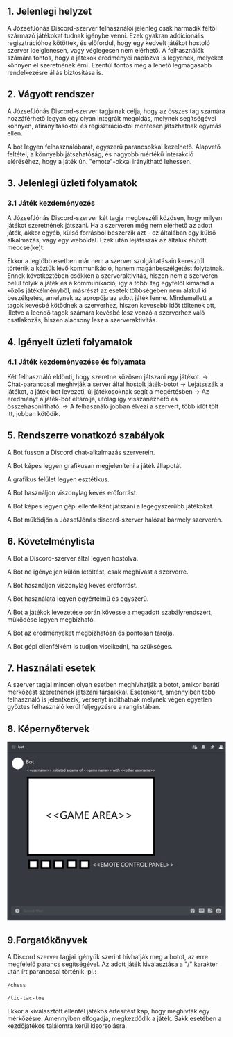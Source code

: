 ## 1. Jelenlegi helyzet

A JózsefJónás Discord-szerver felhasználói jelenleg csak harmadik féltől származó játékokat tudnak igénybe venni. Ezek gyakran addicionális regisztrációhoz kötöttek, és előfordul, hogy egy kedvelt játékot hostoló szerver ideiglenesen, vagy véglegesen nem elérhető. A felhasználók számára fontos, hogy a játékok eredményei naplózva is legyenek, melyeket könnyen el szeretnének érni. Ezentúl fontos még a lehető legmagasabb rendelkezésre állás biztosítása is.

## 2. Vágyott rendszer

A JózsefJónás Discord-szerver tagjainak célja, hogy az összes tag számára hozzáférhető legyen egy olyan integrált megoldás, melynek segítségével könnyen, átirányításoktól és regisztrációktól mentesen játszhatnak egymás ellen.

A bot legyen felhasználóbarát, egyszerű parancsokkal kezelhető. Alapvető feltétel, a könnyebb játszhatóság, és nagyobb mértékű interakció eléréséhez, hogy a játék ún. "emote"-okkal irányítható lehessen.


## 3. Jelenlegi üzleti folyamatok

### 3.1 Játék kezdeményezés

A JózsefJónás Discord-szerver két tagja megbeszéli közösen, hogy milyen játékot szeretnének játszani. Ha a szerveren még nem elérhető az adott játék, akkor egyéb, külső forrásból beszerzik azt - ez általában egy külső alkalmazás, vagy egy weboldal. Ezek után lejátsszák az általuk áhított meccse\(ke\)t.

Ekkor a legtöbb esetben már nem a szerver szolgáltatásain keresztül történik a köztük lévő kommunikáció, hanem magánbeszélgetést folytatnak.
Ennek következtében csökken a szerveraktivitás, hiszen nem a szerveren belül folyik a játék és a kommunikáció, így a többi tag egyfelől kimarad a közös játékélményből, másrészt az esetek többségében nem alakul ki beszélgetés, amelynek az apropója az adott játék lenne.
Mindemellett a tagok kevésbé kötődnek a szerverhez, hiszen kevesebb időt töltenek ott, illetve a leendő tagok számára kevésbé lesz vonzó a szerverhez való csatlakozás, hiszen alacsony lesz a szerveraktivitás.

## 4. Igényelt üzleti folyamatok

### 4.1 Játék kezdeményezése és folyamata

Két felhasználó eldönti, hogy szeretne közösen játszani egy játékot. -> Chat-paranccsal meghívják a server által hostolt játék-botot -> Lejátsszák a játékot, a játék-bot levezeti, új játékosoknak segít a megértésben -> Az eredményt a játék-bot eltárolja, utólag így visszanézhető és összehasonlítható. -> A felhasználó jobban élvezi a szervert, több időt tölt itt, jobban kötődik.


## 5. Rendszerre vonatkozó szabályok

A Bot fusson a Discord chat-alkalmazás szerverein.

A Bot képes legyen grafikusan megjeleníteni a játék állapotát.

A grafikus felület legyen esztétikus.

A Bot használjon viszonylag kevés erőforrást.

A Bot képes legyen gépi ellenfélként játszani a legegyszerűbb játékokat.

A Bot működjön a JózsefJónás discord-szerver hálózat bármely szerverén.


## 6. Követelménylista

A Bot a Discord-szerver által legyen hostolva.

A Bot ne igényeljen külön letöltést, csak meghívást a szerverre.

A Bot használjon viszonylag kevés erőforrást.

A Bot használata legyen egyértelmű és egyszerű.

A Bot a játékok levezetése során kövesse a megadott szabályrendszert, működése legyen megbízható.

A Bot az eredményeket megbízhatóan és pontosan tárolja.

A Bot gépi ellenfélként is tudjon viselkedni, ha szükséges.


## 7. Használati esetek

A szerver tagjai minden olyan esetben meghívhatják a botot, amikor baráti mérkőzést szeretnének játszani társaikkal. Esetenként, amennyiben több felhasználó is jelentkezik, versenyt indíthatnak melynek végén egyetlen győztes felhasználó kerül feljegyzésre a ranglistában.

## 8. Képernyőtervek

![Képernyőterv](/img/discord_bot_sketch.png)

## 9.Forgatókönyvek

A Discord szerver tagjai igényük szerint hívhatják meg a botot, az erre megfelelő parancs segítségével. Az adott játék kiválasztása a "/" karakter után írt paranccsal történik. pl.:
```
/chess
```
```
/tic-tac-toe
```

 Ekkor a kiválasztott ellenfél játékos értesítést kap, hogy meghívták egy mérkőzésre. Amennyiben elfogadja, megkezdődik a játék. Sakk esetében a kezdőjátékos találomra kerül kisorsolásra.
